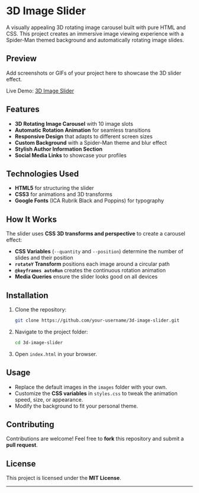 # 3D Image Slider

A visually appealing 3D rotating image carousel built with pure HTML and CSS. This project creates an immersive image viewing experience with a Spider-Man themed background and automatically rotating image slides.

## Preview

Add screenshots or GIFs of your project here to showcase the 3D slider effect.

Live Demo: [3D Image Slider](https://effulgent-manatee-8a6de1.netlify.app/)

## Features

- **3D Rotating Image Carousel** with 10 image slots
- **Automatic Rotation Animation** for seamless transitions
- **Responsive Design** that adapts to different screen sizes
- **Custom Background** with a Spider-Man theme and blur effect
- **Stylish Author Information Section**
- **Social Media Links** to showcase your profiles

## Technologies Used

- **HTML5** for structuring the slider
- **CSS3** for animations and 3D transforms
- **Google Fonts** (ICA Rubrik Black and Poppins) for typography

## How It Works

The slider uses **CSS 3D transforms and perspective** to create a carousel effect:

- **CSS Variables** (`--quantity` and `--position`) determine the number of slides and their position
- **`rotateY` Transform** positions each image around a circular path
- **`@keyframes autoRun`** creates the continuous rotation animation
- **Media Queries** ensure the slider looks good on all devices

## Installation

1. Clone the repository:
   ```sh
   git clone https://github.com/your-username/3d-image-slider.git
   ```
2. Navigate to the project folder:
   ```sh
   cd 3d-image-slider
   ```
3. Open `index.html` in your browser.

## Usage

- Replace the default images in the `images` folder with your own.
- Customize the **CSS variables** in `styles.css` to tweak the animation speed, size, or appearance.
- Modify the background to fit your personal theme.

## Contributing

Contributions are welcome! Feel free to **fork** this repository and submit a **pull request**.

## License

This project is licensed under the **MIT License**.

---


